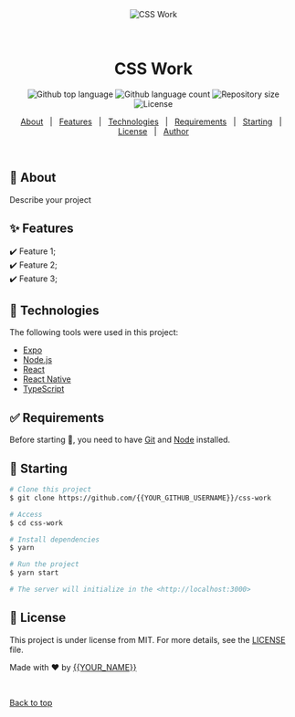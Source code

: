 <div align="center" id="top"> 
  <img src="./.github/app.gif" alt="CSS Work" />

  &#xa0;

  <!-- <a href="https://csswork.netlify.app">Demo</a> -->
</div>

<h1 align="center">CSS Work</h1>

<p align="center">
  <img alt="Github top language" src="https://img.shields.io/github/languages/top/{{YOUR_GITHUB_USERNAME}}/css-work?color=56BEB8">

  <img alt="Github language count" src="https://img.shields.io/github/languages/count/{{YOUR_GITHUB_USERNAME}}/css-work?color=56BEB8">

  <img alt="Repository size" src="https://img.shields.io/github/repo-size/{{YOUR_GITHUB_USERNAME}}/css-work?color=56BEB8">

  <img alt="License" src="https://img.shields.io/github/license/{{YOUR_GITHUB_USERNAME}}/css-work?color=56BEB8">

  <!-- <img alt="Github issues" src="https://img.shields.io/github/issues/{{YOUR_GITHUB_USERNAME}}/css-work?color=56BEB8" /> -->

  <!-- <img alt="Github forks" src="https://img.shields.io/github/forks/{{YOUR_GITHUB_USERNAME}}/css-work?color=56BEB8" /> -->

  <!-- <img alt="Github stars" src="https://img.shields.io/github/stars/{{YOUR_GITHUB_USERNAME}}/css-work?color=56BEB8" /> -->
</p>

<!-- Status -->

<!-- <h4 align="center"> 
	🚧  CSS Work 🚀 Under construction...  🚧
</h4> 

<hr> -->

<p align="center">
  <a href="#dart-about">About</a> &#xa0; | &#xa0; 
  <a href="#sparkles-features">Features</a> &#xa0; | &#xa0;
  <a href="#rocket-technologies">Technologies</a> &#xa0; | &#xa0;
  <a href="#white_check_mark-requirements">Requirements</a> &#xa0; | &#xa0;
  <a href="#checkered_flag-starting">Starting</a> &#xa0; | &#xa0;
  <a href="#memo-license">License</a> &#xa0; | &#xa0;
  <a href="https://github.com/{{YOUR_GITHUB_USERNAME}}" target="_blank">Author</a>
</p>

<br>

## :dart: About ##

Describe your project

## :sparkles: Features ##

:heavy_check_mark: Feature 1;\
:heavy_check_mark: Feature 2;\
:heavy_check_mark: Feature 3;

## :rocket: Technologies ##

The following tools were used in this project:

- [Expo](https://expo.io/)
- [Node.js](https://nodejs.org/en/)
- [React](https://pt-br.reactjs.org/)
- [React Native](https://reactnative.dev/)
- [TypeScript](https://www.typescriptlang.org/)

## :white_check_mark: Requirements ##

Before starting :checkered_flag:, you need to have [Git](https://git-scm.com) and [Node](https://nodejs.org/en/) installed.

## :checkered_flag: Starting ##

```bash
# Clone this project
$ git clone https://github.com/{{YOUR_GITHUB_USERNAME}}/css-work

# Access
$ cd css-work

# Install dependencies
$ yarn

# Run the project
$ yarn start

# The server will initialize in the <http://localhost:3000>
```

## :memo: License ##

This project is under license from MIT. For more details, see the [LICENSE](LICENSE.md) file.


Made with :heart: by <a href="https://github.com/{{YOUR_GITHUB_USERNAME}}" target="_blank">{{YOUR_NAME}}</a>

&#xa0;

<a href="#top">Back to top</a>
